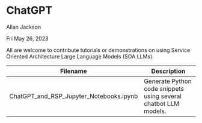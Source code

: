 # ChatGPT

Allan Jackson

Fri May 26, 2023

All are welcome to contribute tutorials or demonstrations on using Service Oriented Architecture Large Language Models (SOA LLMs).

| Filename    | Description |
| ----------- | ----------- |
| ChatGPT_and_RSP_Jupyter_Notebooks.ipynb | Generate Python code snippets using several chatbot LLM models. |
